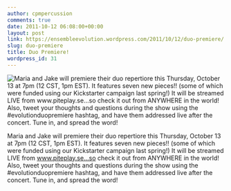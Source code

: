```yaml
---
author: cpmpercussion
comments: true
date: 2011-10-12 06:08:00+00:00
layout: post
link: https://ensembleevolution.wordpress.com/2011/10/12/duo-premiere/
slug: duo-premiere
title: Duo Premiere!
wordpress_id: 31
---
```


![Maria and Jake will premiere their duo repertiore this Thursday, October 13 at 7pm (12 CST, 1pm EST). It features seven new pieces!! (some of which were funded using our Kickstarter campaign last spring!) It will be streamed LIVE from www.piteplay.se...so check it out from ANYWHERE in the world!  Also, tweet your thoughts and questions during the show using the #evolutionduopremiere hashtag, and have them addressed live after the concert. Tune in, and spread the word!  ](https://ensembleevolution.files.wordpress.com/2011/10/899cb-img.jpg) 

Maria and Jake will premiere their duo repertiore this Thursday, October 13 at 7pm (12 CST, 1pm EST). It features seven new pieces!! (some of which were funded using our Kickstarter campaign last spring!) It will be streamed LIVE from www.piteplay.se...so check it out from ANYWHERE in the world!  Also, tweet your thoughts and questions during the show using the #evolutionduopremiere hashtag, and have them addressed live after the concert. Tune in, and spread the word!